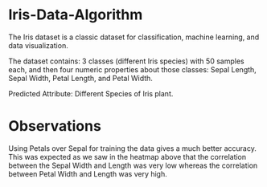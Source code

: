 # Iris-Data-Algorithm

The Iris dataset is a classic dataset for classification, machine learning, and data visualization.

The dataset contains: 3 classes (different Iris species) with 50 samples each, and then four numeric properties about those classes: Sepal Length, Sepal Width, Petal Length, and Petal Width.

Predicted Attribute: Different Species of Iris plant.

# Observations

Using Petals over Sepal for training the data gives a much better accuracy.
This was expected as we saw in the heatmap above that the correlation between the Sepal Width and Length was very low whereas the correlation between Petal Width and Length was very high.
